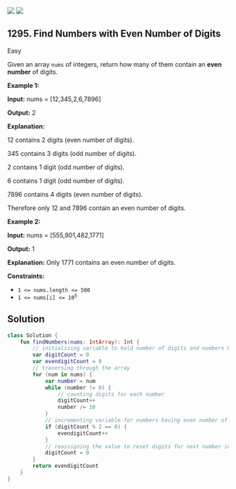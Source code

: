 [![](https://img.shields.io/github/stars/javadev/LeetCode-in-Kotlin?label=Stars&style=flat-square)](https://github.com/javadev/LeetCode-in-Kotlin)
[![](https://img.shields.io/github/forks/javadev/LeetCode-in-Kotlin?label=Fork%20me%20on%20GitHub%20&style=flat-square)](https://github.com/javadev/LeetCode-in-Kotlin/fork)

## 1295\. Find Numbers with Even Number of Digits

Easy

Given an array `nums` of integers, return how many of them contain an **even number** of digits.

**Example 1:**

**Input:** nums = [12,345,2,6,7896]

**Output:** 2

**Explanation:**

12 contains 2 digits (even number of digits).

345 contains 3 digits (odd number of digits).

2 contains 1 digit (odd number of digits).

6 contains 1 digit (odd number of digits).

7896 contains 4 digits (even number of digits).

Therefore only 12 and 7896 contain an even number of digits.

**Example 2:**

**Input:** nums = [555,901,482,1771]

**Output:** 1

**Explanation:**  Only 1771 contains an even number of digits.

**Constraints:**

*   `1 <= nums.length <= 500`
*   <code>1 <= nums[i] <= 10<sup>5</sup></code>

## Solution

```kotlin
class Solution {
    fun findNumbers(nums: IntArray): Int {
        // initialising variable to hold number of digits and numbers having even number of digits
        var digitCount = 0
        var evendigitCount = 0
        // traversing through the array
        for (num in nums) {
            var number = num
            while (number != 0) {
                // counting digits for each number
                digitCount++
                number /= 10
            }
            // incrementing variable for numbers having even number of digits
            if (digitCount % 2 == 0) {
                evendigitCount++
            }
            // reassigning the value to reset digits for next number in iteration
            digitCount = 0
        }
        return evendigitCount
    }
}
```
